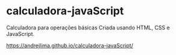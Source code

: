 # calculadora-javaScript
Calculadora para operações básicas Criada usando HTML, CSS e JavaScript.

https://andrejlima.github.io/calculadora-javaScript/
